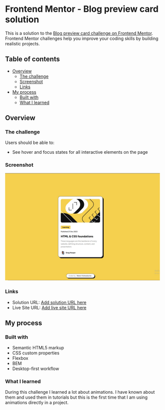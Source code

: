 # Frontend Mentor - Blog preview card solution

This is a solution to the [Blog preview card challenge on Frontend Mentor](https://www.frontendmentor.io/challenges/blog-preview-card-ckPaj01IcS). Frontend Mentor challenges help you improve your coding skills by building realistic projects. 

## Table of contents

- [Overview](#overview)
  - [The challenge](#the-challenge)
  - [Screenshot](#screenshot)
  - [Links](#links)
- [My process](#my-process)
  - [Built with](#built-with)
  - [What I learned](#what-i-learned)

## Overview

### The challenge

Users should be able to:

- See hover and focus states for all interactive elements on the page

### Screenshot

![Blog preview card challenge on Frontend Mentor](assets/images/screentshot.JPG)

### Links

- Solution URL: [Add solution URL here]([https://your-solution-url.com](https://github.com/rahulkumar215/Blog-Preview-Card))
- Live Site URL: [Add live site URL here](https://your-live-site-url.com)

## My process

### Built with

- Semantic HTML5 markup
- CSS custom properties
- Flexbox
- BEM
- Desktop-first workflow

### What I learned

During this challenge I learned a lot about animations. I have known about them and used them in tutorials but this is the first time that I am using animations directly in a project.
